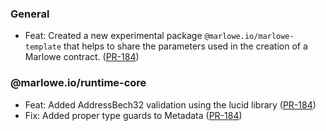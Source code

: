 ### General

- Feat: Created a new experimental package `@marlowe.io/marlowe-template` that helps to share the parameters used in the creation of a Marlowe contract. ([PR-184](https://github.com/input-output-hk/marlowe-ts-sdk/pull/184))

### @marlowe.io/runtime-core

- Feat: Added AddressBech32 validation using the lucid library ([PR-184](https://github.com/input-output-hk/marlowe-ts-sdk/pull/184))
- Fix: Added proper type guards to Metadata ([PR-184](https://github.com/input-output-hk/marlowe-ts-sdk/pull/184))
